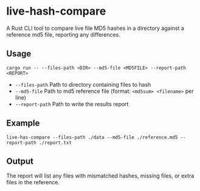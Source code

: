 # live-hash-compare

A Rust CLI tool to compare live file MD5 hashes in a directory against a reference md5 file, reporting any differences.

## Usage

```
cargo run -- --files-path <DIR> --md5-file <MD5FILE> --report-path <REPORT>
```

- `--files-path`  Path to directory containing files to hash
- `--md5-file`    Path to md5 reference file (format: `<md5sum> <filename>` per line)
- `--report-path` Path to write the results report

## Example

```
live-has-compare --files-path ./data --md5-file ./reference.md5 --report-path ./report.txt
```

## Output

The report will list any files with mismatched hashes, missing files, or extra files in the reference.
